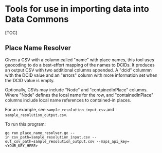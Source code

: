 # Tools for use in importing data into Data Commons

[TOC]

## Place Name Resolver

Given a CSV with a column called "name" with place names, this tool uses
geocoding to do a best-effort mapping of the names to DCIDs. It produces an
output CSV with two additional columns appended. A "dcid" colummn with the DCID
value and an "errors" column with more information set when the DCID value is
empty.

Optionally, CSVs may include "Node" and "containedInPlace" columns. Where "Node"
defines the local name for the row, and "containedInPlace" columns include local
name references to contained-in places.

For an example, see `sample_resolution_input.csv` and
`sample_resolution_output.csv`.

To run this program:

```
go run place_name_resolver.go --in_csv_path=sample_resolution_input.csv --out_csv_path=sample_resolution_output.csv --maps_api_key=<YOUR_KEY_HERE>
```

